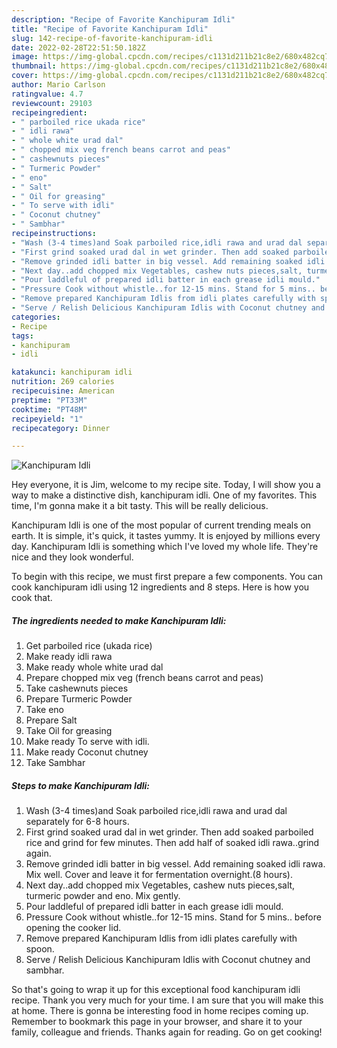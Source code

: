 ```yaml
---
description: "Recipe of Favorite Kanchipuram Idli"
title: "Recipe of Favorite Kanchipuram Idli"
slug: 142-recipe-of-favorite-kanchipuram-idli
date: 2022-02-28T22:51:50.182Z
image: https://img-global.cpcdn.com/recipes/c1131d211b21c8e2/680x482cq70/kanchipuram-idli-recipe-main-photo.jpg
thumbnail: https://img-global.cpcdn.com/recipes/c1131d211b21c8e2/680x482cq70/kanchipuram-idli-recipe-main-photo.jpg
cover: https://img-global.cpcdn.com/recipes/c1131d211b21c8e2/680x482cq70/kanchipuram-idli-recipe-main-photo.jpg
author: Mario Carlson
ratingvalue: 4.7
reviewcount: 29103
recipeingredient:
- " parboiled rice ukada rice"
- " idli rawa"
- " whole white urad dal"
- " chopped mix veg french beans carrot and peas"
- " cashewnuts pieces"
- " Turmeric Powder"
- " eno"
- " Salt"
- " Oil for greasing"
- " To serve with idli"
- " Coconut chutney"
- " Sambhar"
recipeinstructions:
- "Wash (3-4 times)and Soak parboiled rice,idli rawa and urad dal separately for 6-8 hours."
- "First grind soaked urad dal in wet grinder. Then add soaked parboiled rice and grind for few minutes. Then add half of soaked idli rawa..grind again."
- "Remove grinded idli batter in big vessel. Add remaining soaked idli rawa. Mix well. Cover and leave it for fermentation overnight.(8 hours)."
- "Next day..add chopped mix Vegetables, cashew nuts pieces,salt, turmeric powder and eno. Mix gently."
- "Pour laddleful of prepared idli batter in each grease idli mould."
- "Pressure Cook without whistle..for 12-15 mins. Stand for 5 mins.. before opening the cooker lid."
- "Remove prepared Kanchipuram Idlis from idli plates carefully with spoon."
- "Serve / Relish Delicious Kanchipuram Idlis with Coconut chutney and sambhar."
categories:
- Recipe
tags:
- kanchipuram
- idli

katakunci: kanchipuram idli 
nutrition: 269 calories
recipecuisine: American
preptime: "PT33M"
cooktime: "PT48M"
recipeyield: "1"
recipecategory: Dinner

---
```



![Kanchipuram Idli](https://img-global.cpcdn.com/recipes/c1131d211b21c8e2/680x482cq70/kanchipuram-idli-recipe-main-photo.jpg)

Hey everyone, it is Jim, welcome to my recipe site. Today, I will show you a way to make a distinctive dish, kanchipuram idli. One of my favorites. This time, I'm gonna make it a bit tasty. This will be really delicious.

Kanchipuram Idli is one of the most popular of current trending meals on earth. It is simple, it's quick, it tastes yummy. It is enjoyed by millions every day. Kanchipuram Idli is something which I've loved my whole life. They're nice and they look wonderful.




To begin with this recipe, we must first prepare a few components. You can cook kanchipuram idli using 12 ingredients and 8 steps. Here is how you cook that.

<!--inarticleads1-->

##### The ingredients needed to make Kanchipuram Idli:

1. Get  parboiled rice (ukada rice)
1. Make ready  idli rawa
1. Make ready  whole white urad dal
1. Prepare  chopped mix veg (french beans carrot and peas)
1. Take  cashewnuts pieces
1. Prepare  Turmeric Powder
1. Take  eno
1. Prepare  Salt
1. Take  Oil for greasing
1. Make ready  To serve with idli.
1. Make ready  Coconut chutney
1. Take  Sambhar




<!--inarticleads2-->

##### Steps to make Kanchipuram Idli:

1. Wash (3-4 times)and Soak parboiled rice,idli rawa and urad dal separately for 6-8 hours.
1. First grind soaked urad dal in wet grinder. Then add soaked parboiled rice and grind for few minutes. Then add half of soaked idli rawa..grind again.
1. Remove grinded idli batter in big vessel. Add remaining soaked idli rawa. Mix well. Cover and leave it for fermentation overnight.(8 hours).
1. Next day..add chopped mix Vegetables, cashew nuts pieces,salt, turmeric powder and eno. Mix gently.
1. Pour laddleful of prepared idli batter in each grease idli mould.
1. Pressure Cook without whistle..for 12-15 mins. Stand for 5 mins.. before opening the cooker lid.
1. Remove prepared Kanchipuram Idlis from idli plates carefully with spoon.
1. Serve / Relish Delicious Kanchipuram Idlis with Coconut chutney and sambhar.




So that's going to wrap it up for this exceptional food kanchipuram idli recipe. Thank you very much for your time. I am sure that you will make this at home. There is gonna be interesting food in home recipes coming up. Remember to bookmark this page in your browser, and share it to your family, colleague and friends. Thanks again for reading. Go on get cooking!
